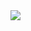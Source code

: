 <a href="https://github.com/mmdfarjoo">
<img align="center" src="https://github-readme-stats.vercel.app/api?username=mmdfarjoo&show_icons=true&count_private=true&include_all_commits=true" /></a>
